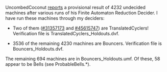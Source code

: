 UncombedCoconut [reports](https://discuss.bbchallenge.org/t/decider-finite-automata-reduction/123/6) a provisional result of 4232 undecided machines after various runs of his Finite Automaton Reduction Decider. I have run these machines through my deciders:

- Two of them ([#31357173](https://bbchallenge.org/31357173) and [#45615747](https://bbchallenge.org/45615747)) are TranslatedCyclers! Verification file is TranslatedCyclers_Holdouts.dvf.

- 3536 of the remaining 4230 machines are Bouncers. Verification file is Bouncers_Holdouts.dvf.

The remaining 694 machines are in Bouncers_Holdouts.umf. Of these, 58 appear to be Bells (see ProbableBells.*).